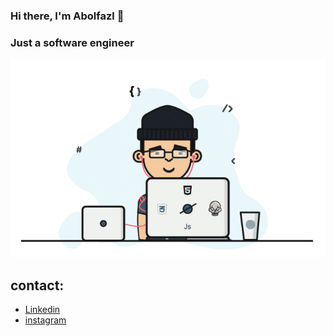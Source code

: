 ### Hi there, I'm Abolfazl 🙂
### Just a software engineer
![](https://raw.githubusercontent.com/kvssankar/kvssankar/main/programmer.gif)
 
 ## contact:
- [Linkedin](https://www.linkedin.com/in/abolfazlpanahiazar)
- [instagram](https://www.instagram.com/abolfazl.panahiazar)
